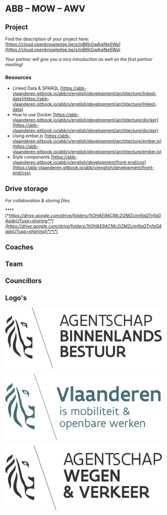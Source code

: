 # ABB – MOW – AWV

## Project

Find the description of your project here: [https://cloud.openknowledge.be/s/inBKkGwAqiNe5Wa](https://cloud.openknowledge.be/s/inBKkGwAqiNe5Wa)

_Your partner will give you a nice introduction as well on the first partner meeting!_

### Resources

* Linked Data & SPARQL [https://abb-vlaanderen.gitbook.io/abb/v/english/development/architecture/linked-data](https://abb-vlaanderen.gitbook.io/abb/v/english/development/architecture/linked-data)
* How to use Docker [https://abb-vlaanderen.gitbook.io/abb/v/english/development/architecture/docker](https://abb-vlaanderen.gitbook.io/abb/v/english/development/architecture/docker)
* Using ember.js [https://abb-vlaanderen.gitbook.io/abb/v/english/development/architecture/ember.js](https://abb-vlaanderen.gitbook.io/abb/v/english/development/architecture/ember.js)
* Style components [https://abb-vlaanderen.gitbook.io/abb/v/english/development/front-end/css](https://abb-vlaanderen.gitbook.io/abb/v/english/development/front-end/css)

## Drive storage

_For collaboration & storing files._

\*\*\*\*[**https://drive.google.com/drive/folders/1tOHAE9ACMc2i2MZcimfIaQTnfaGAadeU?usp=sharing**](https://drive.google.com/drive/folders/1tOHAE9ACMc2i2MZcimfIaQTnfaGAadeU?usp=sharing)\*\*\*\*

## Coaches

## Team

## Councillors

## Logo's

![Logo Agentschap Binnenlands Bestuur](../.gitbook/assets/logo-abb.svg)

![Logo Mobiliteit &amp; Openbare Werken](../.gitbook/assets/agentschap-mobiliteit-openbare-werken.svg)

![Logo Agentschap Wegen &amp; Verkeer](../.gitbook/assets/agentschap-wegen-verkeer.svg)




